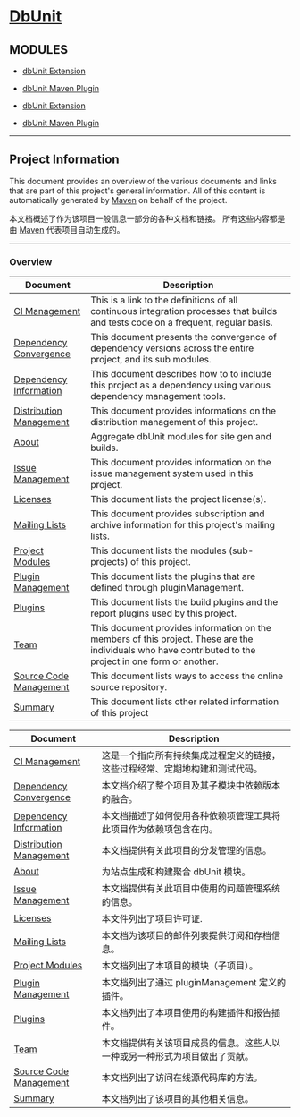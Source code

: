 # [DbUnit](http://dbunit.sourceforge.net/)

## MODULES

* [dbUnit Extension](http://dbunit.sourceforge.net/dbunit/index.html)
* [dbUnit Maven Plugin](http://dbunit.sourceforge.net/dbunit-maven-plugin/index.html)


* [dbUnit Extension]()
* [dbUnit Maven Plugin]()

---

## Project Information

This document provides an overview of the various documents and links that are part of this project's general information. 
All of this content is automatically generated by [Maven](http://maven.apache.org/) on behalf of the project.


本文档概述了作为该项目一般信息一部分的各种文档和链接。
所有这些内容都是由 [Maven](http://maven.apache.org/) 代表项目自动生成的。

---

### Overview

| Document | Description |
| ---- | ---- |
| [CI Management](http://dbunit.sourceforge.net/integration.html) | This is a link to the definitions of all continuous integration processes that builds and tests code on a frequent, regular basis. |
| [Dependency Convergence](http://dbunit.sourceforge.net/dependency-convergence.html) | This document presents the convergence of dependency versions across the entire project, and its sub modules. |
| [Dependency Information](http://dbunit.sourceforge.net/dependency-info.html) | This document describes how to to include this project as a dependency using various dependency management tools. |
| [Distribution Management](http://dbunit.sourceforge.net/distribution-management.html) | This document provides informations on the distribution management of this project. |
| [About](http://dbunit.sourceforge.net/index.html) | Aggregate dbUnit modules for site gen and builds. |
| [Issue Management](http://dbunit.sourceforge.net/issue-tracking.html) | This document provides information on the issue management system used in this project. |
| [Licenses](http://dbunit.sourceforge.net/license.html) | This document lists the project license(s). |
| [Mailing Lists](http://dbunit.sourceforge.net/mail-lists.html) | This document provides subscription and archive information for this project's mailing lists. |
| [Project Modules](http://dbunit.sourceforge.net/modules.html) | This document lists the modules (sub-projects) of this project. |
| [Plugin Management](http://dbunit.sourceforge.net/plugin-management.html) | This document lists the plugins that are defined through pluginManagement. |
| [Plugins](http://dbunit.sourceforge.net/plugins.html) | This document lists the build plugins and the report plugins used by this project. |
| [Team](http://dbunit.sourceforge.net/team-list.html) | This document provides information on the members of this project. These are the individuals who have contributed to the project in one form or another. |
| [Source Code Management](http://dbunit.sourceforge.net/source-repository.html) | This document lists ways to access the online source repository. |
| [Summary](http://dbunit.sourceforge.net/project-summary.html) | This document lists other related information of this project |


| Document | Description |
| ---- | ---- |
| [CI Management](Project%20Information/01%20CI%20Management.md) | 这是一个指向所有持续集成过程定义的链接，这些过程经常、定期地构建和测试代码。 |
| [Dependency Convergence](Project%20Information/02%20Dependency%20Convergence.md) | 本文档介绍了整个项目及其子模块中依赖版本的融合。 |
| [Dependency Information](Project%20Information/03%20Dependency%20Information.md) | 本文档描述了如何使用各种依赖项管理工具将此项目作为依赖项包含在内。 |
| [Distribution Management](Project%20Information/04%20Distribution%20Management.md) | 本文档提供有关此项目的分发管理的信息。 |
| [About](Project%20Information/05%20About.md) | 为站点生成和构建聚合 dbUnit 模块。 |
| [Issue Management](Project%20Information/06%20Issue%20Management.md) | 本文档提供有关此项目中使用的问题管理系统的信息。 |
| [Licenses](Project%20Information/07%20Licenses.md) | 本文件列出了项目许可证. |
| [Mailing Lists](Project%20Information/08%20Mailing%20Lists.md) | 本文档为该项目的邮件列表提供订阅和存档信息。 |
| [Project Modules](Project%20Information/09%20Project%20Modules.md) | 本文档列出了本项目的模块（子项目）。 |
| [Plugin Management](Project%20Information/10%20Plugin%20Management.md) | 本文档列出了通过 pluginManagement 定义的插件。 |
| [Plugins](Project%20Information/11%20Plugins.md) | 本文档列出了本项目使用的构建插件和报告插件。 |
| [Team](Project%20Information/12%20Team.md) | 本文档提供有关该项目成员的信息。这些人以一种或另一种形式为项目做出了贡献。 |
| [Source Code Management](Project%20Information/13%20Source%20Code%20Management.md) | 本文档列出了访问在线源代码库的方法。 |
| [Summary](Project%20Information/14%20Summary.md) | 本文档列出了该项目的其他相关信息。 |
